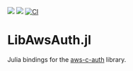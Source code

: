 [![](https://img.shields.io/badge/docs-stable-blue.svg)](https://JuliaServices.github.io/LibAwsAuth.jl/stable)
[![](https://img.shields.io/badge/docs-dev-blue.svg)](https://JuliaServices.github.io/LibAwsAuth.jl/dev)
[![CI](https://github.com/JuliaServices/LibAwsAuth.jl/actions/workflows/ci.yml/badge.svg)](https://github.com/JuliaServices/LibAwsAuth.jl/actions/workflows/ci.yml)

# LibAwsAuth.jl

Julia bindings for the [aws-c-auth](https://github.com/awslabs/aws-c-auth) library.

